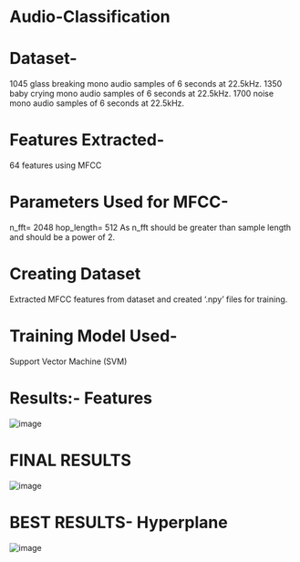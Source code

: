 # Audio-Classification
# Dataset- 
1045 glass breaking mono audio samples of 6 seconds at 22.5kHz.
1350 baby crying mono audio samples of 6 seconds at 22.5kHz.
1700 noise mono audio samples of 6 seconds at 22.5kHz. 

# Features Extracted- 
64 features using MFCC

# Parameters Used for MFCC- 
n_fft= 2048
hop_length= 512
As n_fft should be greater than sample length and should be a power of 2.

# Creating Dataset
Extracted MFCC features from dataset and created ‘.npy’ files for  training.

# Training Model Used- 
Support Vector Machine (SVM)

# Results:- Features
![image](https://user-images.githubusercontent.com/40122399/85192169-25367b00-b2df-11ea-93b0-f40a52afdfb7.png)

# FINAL RESULTS
![image](https://user-images.githubusercontent.com/40122399/85192261-7c3c5000-b2df-11ea-9254-01ce74d1312b.png)

# BEST RESULTS- Hyperplane
![image](https://user-images.githubusercontent.com/40122399/85192548-8a3ea080-b2e0-11ea-8b2a-7c82aeb26b51.png)


